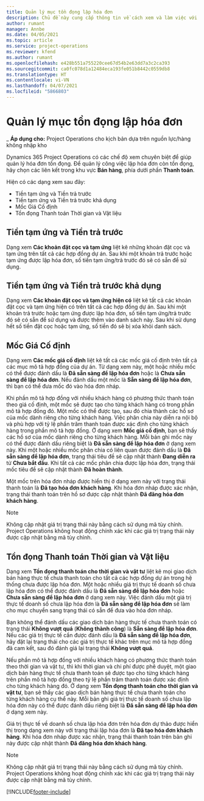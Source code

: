 ```yaml
---
title: Quản lý mục tồn đọng lập hóa đơn
description: Chủ đề này cung cấp thông tin về cách xem và làm việc với mục tồn đọng lập hóa đơn trong Project Operations.
author: rumant
manager: Annbe
ms.date: 04/05/2021
ms.topic: article
ms.service: project-operations
ms.reviewer: kfend
ms.author: rumant
ms.openlocfilehash: e428b551a755220cee67d54b2e63dd7a3c2ca393
ms.sourcegitcommit: ca0fc078d1a12484eca193fe051b8442c0559db8
ms.translationtype: HT
ms.contentlocale: vi-VN
ms.lasthandoff: 04/07/2021
ms.locfileid: "5866803"
---
```

# <a name="manage-billing-backlog"></a>Quản lý mục tồn đọng lập hóa đơn

_ **Áp dụng cho:** Project Operations cho kịch bản dựa trên nguồn lực/hàng không nhập kho

Dynamics 365 Project Operations có các chế độ xem chuyên biệt để giúp quản lý hóa đơn tồn đọng. Để quản lý công việc lập hóa đơn còn tồn đọng, hãy chọn các liên kết trong khu vực **Bán hàng**, phía dưới phần **Thanh toán**. 

Hiện có các dạng xem sau đây:

- Tiền tạm ứng và Tiền trả trước
- Tiền tạm ứng và Tiền trả trước khả dụng
- Mốc Giá Cố định
- Tồn đọng Thanh toán Thời gian và Vật liệu

## <a name="retainers-and-advances"></a>Tiền tạm ứng và Tiền trả trước

Dạng xem **Các khoản đặt cọc và tạm ứng** liệt kê những khoản đặt cọc và tạm ứng trên tất cả các hợp đồng dự án. Sau khi một khoản trả trước hoặc tạm ứng được lập hóa đơn, số tiền tạm ứng/trả trước đó sẽ có sẵn để sử dụng.

## <a name="available-retainers-and-advances"></a>Tiền tạm ứng và Tiền trả trước khả dụng

Dạng xem **Các khoản đặt cọc và tạm ứng hiện có** liệt kê tất cả các khoản đặt cọc và tạm ứng hiện có trên tất cả các hợp đồng dự án. Sau khi một khoản trả trước hoặc tạm ứng được lập hóa đơn, số tiền tạm ứng/trả trước đó sẽ có sẵn để sử dụng và được thêm vào danh sách này. Sau khi sử dụng hết số tiền đặt cọc hoặc tạm ứng, số tiền đó sẽ bị xóa khỏi danh sách.

## <a name="fixed-price-milestones"></a>Mốc Giá Cố định

Dạng xem **Các mốc giá cố định** liệt kê tất cả các mốc giá cố định trên tất cả các mục mô tả hợp đồng của dự án. Từ dạng xem này, một hoặc nhiều mốc có thể được đánh dấu là **Đã sẵn sàng để lập hóa đơn** hoặc là **Chưa sẵn sàng để lập hóa đơn**. Nếu đánh dấu một mốc là **Sẵn sàng để lập hóa đơn**, thì bạn có thể đưa mốc đó vào hóa đơn nháp.

Khi phần mô tả hợp đồng với nhiều khách hàng có phương thức thanh toán theo giá cố định, một mốc sẽ được tạo cho từng khách hàng có trong phần mô tả hợp đồng đó. Một mốc có thể được tạo, sau đó chia thành các hồ sơ của mốc dành riêng cho từng khách hàng. Việc phân chia này diễn ra nội bộ và phù hợp với tỷ lệ phần trăm thanh toán được xác định cho từng khách hàng trong phần mô tả hợp đồng. Ở dạng xem **Mốc giá cố định**, bạn sẽ thấy các hồ sơ của mốc dành riêng cho từng khách hàng. Mỗi bản ghi mốc này có thể được đánh dấu riêng biệt là **Đã sẵn sàng để lập hóa đơn** ở dạng xem này. Khi một hoặc nhiều mốc phân chia có liên quan được đánh dấu là **Đã sẵn sàng để lập hóa đơn**, trạng thái tiêu đề sẽ cập nhật thành **Đang diễn ra** từ **Chưa bắt đầu**. Khi tất cả các mốc phân chia được lập hóa đơn, trạng thái mốc tiêu đề sẽ cập nhật thành **Đã hoàn thành**.

Một mốc trên hóa đơn nháp được hiển thị ở dạng xem này với trạng thái thanh toán là **Đã tạo hóa đơn khách hàng**. Khi hóa đơn nháp được xác nhận, trạng thái thanh toán trên hồ sơ được cập nhật thành **Đã đăng hóa đơn khách hàng**. 

> [!NOTE] 
> Không cập nhật giá trị trạng thái này bằng cách sử dụng mã tùy chỉnh. Project Operations không hoạt động chính xác khi các giá trị trạng thái này được cập nhật bằng mã tùy chỉnh.

## <a name="time-and-material-billing-backlog"></a>Tồn đọng Thanh toán Thời gian và Vật liệu

Dạng xem **Tồn đọng thanh toán cho thời gian và vật tư** liệt kê mọi giao dịch bán hàng thực tế chưa thanh toán cho tất cả các hợp đồng dự án trong hệ thống chưa được lập hóa đơn. Một hoặc nhiều giá trị thực tế doanh số chưa lập hóa đơn có thể được đánh dấu là **Đã sẵn sàng để lập hóa đơn** hoặc **Chưa sẵn sàng để lập hóa đơn** ở dạng xem này. Việc đánh dấu một giá trị thực tế doanh số chưa lập hóa đơn là **Đã sẵn sàng để lập hóa đơn** sẽ làm cho mục chuyển sang trạng thái có sẵn để đưa vào hóa đơn nháp.

Bạn không thể đánh dấu các giao dịch bán hàng thực tế chưa thanh toán có trạng thái **Không vượt quá** (**Không thành công**) là **Sẵn sàng để lập hóa đơn**. Nếu các giá trị thực tế cần được đánh dấu là **Đã sẵn sàng để lập hóa đơn**, hãy đặt lại trạng thái cho các giá trị thực tế khác trên mục mô tả hợp đồng đã cam kết, sau đó đánh giá lại trạng thái **Không vượt quá**.

Nếu phần mô tả hợp đồng với nhiều khách hàng có phương thức thanh toán theo thời gian và vật tư, thì khi thời gian và chi phí được phê duyệt, một giao dịch bán hàng thực tế chưa thanh toán sẽ được tạo cho từng khách hàng trên phần mô tả hợp đồng theo tỷ lệ phần trăm thanh toán được xác định cho từng khách hàng đó. Ở dạng xem **Tồn đọng thanh toán cho thời gian và vật tư**, bạn sẽ thấy các giao dịch bán hàng thực tế chưa thanh toán cho từng khách hàng cụ thể này. Mỗi bản ghi giá trị thực tế doanh số chưa lập hóa đơn này có thể được đánh dấu riêng biệt là **Đã sẵn sàng để lập hóa đơn** ở dạng xem này.

Giá trị thực tế về doanh số chưa lập hóa đơn trên hóa đơn dự thảo được hiển thị trong dạng xem này với trạng thái lập hóa đơn là **Đã tạo hóa đơn khách hàng**. Khi hóa đơn nháp được xác nhận, trạng thái thanh toán trên bản ghi này được cập nhật thành **Đã đăng hóa đơn khách hàng**. 

> [!NOTE] 
> Không cập nhật giá trị trạng thái này bằng cách sử dụng mã tùy chỉnh. Project Operations không hoạt động chính xác khi các giá trị trạng thái này được cập nhật bằng mã tùy chỉnh.


[!INCLUDE[footer-include](../includes/footer-banner.md)]

